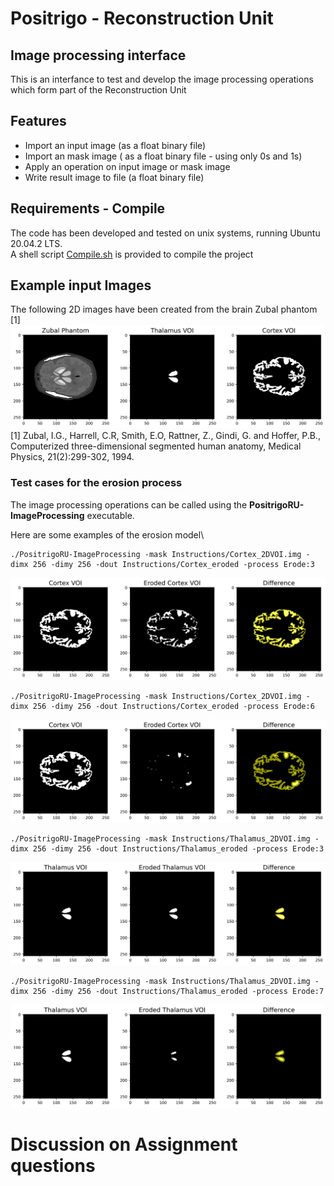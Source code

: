 # Positrigo - Reconstruction Unit
## Image processing interface

This is an interfance to test and develop the image processing operations which form part of the Reconstruction Unit

## Features
- Import an input image (as a float binary file)
- Import an mask image ( as a float binary file - using only 0s and 1s)
- Apply an operation on input image or mask image
- Write result image to file (a float binary file)

## Requirements - Compile
The code has been developed and tested on unix systems, running Ubuntu 20.04.2 LTS.\
A shell script [Compile.sh](Compile.sh) is provided to compile the project

## Example input Images
The following 2D images have been created from the brain Zubal phantom [1]
![Screenshot](Instructions/Input_Images.png)
[1] Zubal, I.G., Harrell, C.R, Smith, E.O, Rattner, Z., Gindi, G. and Hoffer, P.B., Computerized three-dimensional segmented human anatomy, Medical Physics, 21(2):299-302, 1994.

### Test cases for the erosion process
The image processing operations can be called using the **PositrigoRU-ImageProcessing** executable.

Here are some examples of the erosion model\

```console
./PositrigoRU-ImageProcessing -mask Instructions/Cortex_2DVOI.img -dimx 256 -dimy 256 -dout Instructions/Cortex_eroded -process Erode:3
```

![Screenshot](Instructions/Cortex_example_k3.png)

```console
./PositrigoRU-ImageProcessing -mask Instructions/Cortex_2DVOI.img -dimx 256 -dimy 256 -dout Instructions/Cortex_eroded -process Erode:6
```
![Screenshot](Instructions/Cortex_example_k7.png)
```console
./PositrigoRU-ImageProcessing -mask Instructions/Thalamus_2DVOI.img -dimx 256 -dimy 256 -dout Instructions/Thalamus_eroded -process Erode:3
```
![Screenshot](Instructions/Thalamus_example_k3.png)

```console
./PositrigoRU-ImageProcessing -mask Instructions/Thalamus_2DVOI.img -dimx 256 -dimy 256 -dout Instructions/Thalamus_eroded -process Erode:7
```
![Screenshot](Instructions/Thalamus_example_k7.png)



# Discussion on Assignment questions




